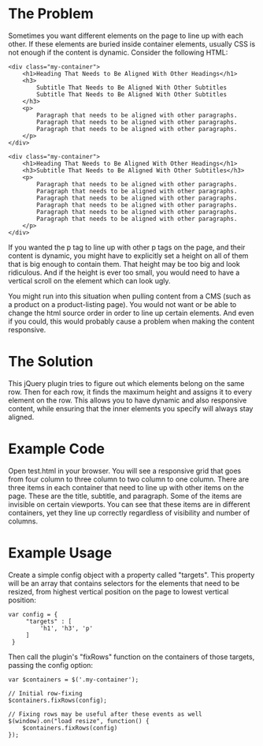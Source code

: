 The Problem
===========

Sometimes you want different elements on the page to line up with each other. If these elements are buried inside container elements, usually CSS is not enough if the content is dynamic. Consider the following HTML:

    <div class="my-container">
        <h1>Heading That Needs to Be Aligned With Other Headings</h1>
        <h3>
            Subtitle That Needs to Be Aligned With Other Subtitles
            Subtitle That Needs to Be Aligned With Other Subtitles
        </h3>
        <p>
            Paragraph that needs to be aligned with other paragraphs.
            Paragraph that needs to be aligned with other paragraphs.
            Paragraph that needs to be aligned with other paragraphs.
        </p>
    </div>
    
    <div class="my-container">
        <h1>Heading That Needs to Be Aligned With Other Headings</h1>
        <h3>Subtitle That Needs to Be Aligned With Other Subtitles</h3>
        <p>
            Paragraph that needs to be aligned with other paragraphs.
            Paragraph that needs to be aligned with other paragraphs.
            Paragraph that needs to be aligned with other paragraphs.
            Paragraph that needs to be aligned with other paragraphs.
            Paragraph that needs to be aligned with other paragraphs.
            Paragraph that needs to be aligned with other paragraphs.
        </p>
    </div>
    
If you wanted the p tag to line up with other p tags on the page, and their content is dynamic, you might have to explicitly set a height on all of them that is big enough to contain them. That height may be too big and look ridiculous. And if the height is ever too small, you would need to have a vertical scroll on the element which can look ugly.

You might run into this situation when pulling content from a CMS (such as a product on a product-listing page). You would not want or be able to change the html source order in order to line up certain elements. And even if you could, this would probably cause a problem when making the content responsive.

The Solution
============

This jQuery plugin tries to figure out which elements belong on the same row. Then for each row, it finds the maximum height and assigns it to every element on the row. This allows you to have dynamic and also responsive content, while ensuring that the inner elements you specify will always stay aligned.

Example Code
============

Open test.html in your browser. You will see a responsive grid that goes from four column to three column to two column to one column. There are three items in each container that need to line up with other items on the page. These are the title, subtitle, and paragraph. Some of the items are invisible on certain viewports. You can see that these items are in different containers, yet they line up correctly regardless of visibility and number of columns.

Example Usage
=============

Create a simple config object with a property called "targets". This property will be an array that contains selectors for the elements that need to be resized, from highest vertical position on the page to lowest vertical position:

    var config = {
         "targets" : [
             'h1', 'h3', 'p'
         ]
     }
     
Then call the plugin's "fixRows" function on the containers of those targets, passing the config option:
     
    var $containers = $('.my-container');
    
    // Initial row-fixing
    $containers.fixRows(config);
    
    // Fixing rows may be useful after these events as well
    $(window).on("load resize", function() { 
        $containers.fixRows(config)
    });
